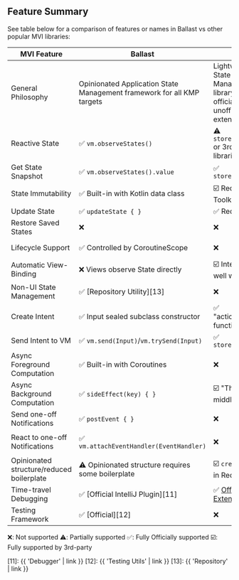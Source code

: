 ---
---

## Feature Summary

See table below for a comparison of features or names in Ballast vs other popular MVI libraries:


| MVI Feature                               | Ballast                                                                | [Redux][20]                                                                              | [Orbit][30]                                              | [MVIKotlin][40]                                 |
|-------------------------------------------|------------------------------------------------------------------------|------------------------------------------------------------------------------------------|----------------------------------------------------------|-------------------------------------------------|
| General Philosophy                        | Opinionated Application State Management framework for all KMP targets | Lightweight JS UI State Management library, with many official and unofficial extensions | Fully-featured, low-profile UI MVI framework for Android | Redux implementation in Kotlin for Android      |
| Reactive State                            | ✅ `vm.observeStates()`                                                 | ⚠️ `store.subscribe()` or 3rd-party libraries                                            | ✅ `container.stateFlow`                                  | ✅ `store.states(Observer<State>)`               |
| Get State Snapshot                        | ✅ `vm.observeStates().value`                                           | ✅ `store.getState()`                                                                     | ✅ `container.stateFlow.value`                            |                                                 |
| State Immutability                        | ✅ Built-in with Kotlin data class                                      | ☑️ Requires Redux Toolkit w/ Immer                                                       | ✅ Built-in with Kotlin data class                        |                                                 |
| Update State                              | ✅ `updateState { }`                                                    | ✅ Reducers                                                                               | ✅ `reduce { }`                                           | `Reducer<State, Intent>`                        |
| Restore Saved States                      | ❌                                                                      | ❌                                                                                        | ✅ Built-in                                               | ⚠️ Manual restoration with Essenty              |
| Lifecycle Support                         | ✅ Controlled by CoroutineScope                                         | ❌                                                                                        | ✅ Controlled by Android ViewModel                        | ⚠️ Manual control with Essenty/Binder utilities |
| Automatic View-Binding                    | ❌ Views observe State directly                                         | ☑️ Integrates very well with React                                                       | ❌ Views observe State directly                           | ⚠️ Optional `MviView` utility                   |
| Non-UI State Management                   | ✅ [Repository Utility][13]                                             | ❌                                                                                        | ❌                                                        | ❌                                               |
| Create Intent                             | ✅ Input sealed subclass constructor                                    | ✅ "actionCreators" functions                                                             | ⚠️ Implicit, `intent { }`                                | ✅ Input sealed subclass constructor             |
| Send Intent to VM                         | ✅ `vm.send(Input)`/`vm.trySend(Input)`                                 | ✅ `store.dispatch()`                                                                     | Directly call VM function                                | ✅ `store.accept(Intent)`                        |
| Async Foreground Computation              | ✅ Built-in with Coroutines                                             | ❌                                                                                        | ✅ Built-in with Coroutines                               | ❌                                               |
| Async Background Computation              | ✅ `sideEffect(key) { }`                                                | ☑️ "Thunk" middleware                                                                    | ✅ `repeatOnSubscription { }`                             | ✅ Executors+Messages                            |
| Send one-off Notifications                | ✅ `postEvent { }`                                                      | ❌                                                                                        | ✅ `postSideEffect()`                                     | ✅ publish(Label)                                |
| React to one-off Notifications            | ✅ `vm.attachEventHandler(EventHandler)`                                | ❌                                                                                        | ✅ `container.sideEffectFlow.collect { }`                 | ✅ `store.labels(Observer<Label>)`               |
| Opinionated structure/reduced boilerplate | ⚠️ Opinionated structure requires some boilerplate                     | ☑️ `createSlice()` in Redux Toolkit                                                      | ✅ The whole framework was created to reduce boilerplate  | ❌                                               |
| Time-travel Debugging                     | ✅ [Official IntelliJ Plugin][11]                                       | ✅ [Official Browser Extension][21]                                                       | ❌                                                        | ✅ [Official IntelliJ Plugin][41]                |
| Testing Framework                         | ✅ [Official][12]                                                       | ❌                                                                                        | ✅ [Official][32]                                         | ❌                                               |

❌: Not supported
⚠️: Partially supported
✅: Fully Officially supported
☑️: Fully supported by 3rd-party 

[11]: {{ 'Debugger' | link }}
[12]: {{ 'Testing Utils' | link }}
[13]: {{ 'Repository' | link }}

[20]: https://github.com/reduxjs/redux
[21]: https://github.com/reduxjs/redux-devtools
[22]: https://redux.js.org/usage/writing-tests

[30]: https://github.com/orbit-mvi/orbit-mvi
[32]: https://orbit-mvi.org/Test/overview/

[40]: https://github.com/arkivanov/MVIKotlin
[41]: https://arkivanov.github.io/MVIKotlin/time_travel.html
